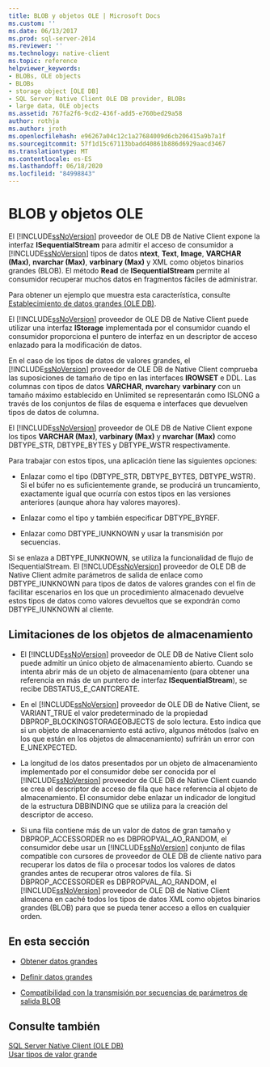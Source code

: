 ```yaml
---
title: BLOB y objetos OLE | Microsoft Docs
ms.custom: ''
ms.date: 06/13/2017
ms.prod: sql-server-2014
ms.reviewer: ''
ms.technology: native-client
ms.topic: reference
helpviewer_keywords:
- BLOBs, OLE objects
- BLOBs
- storage object [OLE DB]
- SQL Server Native Client OLE DB provider, BLOBs
- large data, OLE objects
ms.assetid: 767fa2f6-9cd2-436f-add5-e760bed29a58
author: rothja
ms.author: jroth
ms.openlocfilehash: e96267a04c12c1a27684009d6cb206415a9b7a1f
ms.sourcegitcommit: 57f1d15c67113bbadd40861b886d6929aacd3467
ms.translationtype: MT
ms.contentlocale: es-ES
ms.lasthandoff: 06/18/2020
ms.locfileid: "84998843"
---
```

# <a name="blobs-and-ole-objects"></a>BLOB y objetos OLE
  El [!INCLUDE[ssNoVersion](../../includes/ssnoversion-md.md)] proveedor de OLE DB de Native Client expone la interfaz **ISequentialStream** para admitir el acceso de consumidor a [!INCLUDE[ssNoVersion](../../includes/ssnoversion-md.md)] tipos de datos **ntext**, **Text**, **Image**, **VARCHAR (Max)**, **nvarchar (Max)**, **varbinary (Max)** y XML como objetos binarios grandes (BLOB). El método **Read** de **ISequentialStream** permite al consumidor recuperar muchos datos en fragmentos fáciles de administrar.  
  
 Para obtener un ejemplo que muestra esta característica, consulte [Establecimiento de datos grandes &#40;OLE DB&#41;](../native-client-ole-db-how-to/set-large-data-ole-db.md).  
  
 El [!INCLUDE[ssNoVersion](../../includes/ssnoversion-md.md)] proveedor de OLE DB de Native Client puede utilizar una interfaz **IStorage** implementada por el consumidor cuando el consumidor proporciona el puntero de interfaz en un descriptor de acceso enlazado para la modificación de datos.  
  
 En el caso de los tipos de datos de valores grandes, el [!INCLUDE[ssNoVersion](../../includes/ssnoversion-md.md)] proveedor de OLE DB de Native Client comprueba las suposiciones de tamaño de tipo en las interfaces **IROWSET** e DDL. Las columnas con tipos de datos **VARCHAR**, **nvarchar**y **varbinary** con un tamaño máximo establecido en Unlimited se representarán como ISLONG a través de los conjuntos de filas de esquema e interfaces que devuelven tipos de datos de columna.  
  
 El [!INCLUDE[ssNoVersion](../../includes/ssnoversion-md.md)] proveedor de OLE DB de Native Client expone los tipos **VARCHAR (Max)**, **varbinary (Max)** y **nvarchar (Max)** como DBTYPE_STR, DBTYPE_BYTES y DBTYPE_WSTR respectivamente.  
  
 Para trabajar con estos tipos, una aplicación tiene las siguientes opciones:  
  
-   Enlazar como el tipo (DBTYPE_STR, DBTYPE_BYTES, DBTYPE_WSTR). Si el búfer no es suficientemente grande, se producirá un truncamiento, exactamente igual que ocurría con estos tipos en las versiones anteriores (aunque ahora hay valores mayores).  
  
-   Enlazar como el tipo y también especificar DBTYPE_BYREF.  
  
-   Enlazar como DBTYPE_IUNKNOWN y usar la transmisión por secuencias.  
  
 Si se enlaza a DBTYPE_IUNKNOWN, se utiliza la funcionalidad de flujo de ISequentialStream. El [!INCLUDE[ssNoVersion](../../includes/ssnoversion-md.md)] proveedor de OLE DB de Native Client admite parámetros de salida de enlace como DBTYPE_IUNKNOWN para tipos de datos de valores grandes con el fin de facilitar escenarios en los que un procedimiento almacenado devuelve estos tipos de datos como valores devueltos que se expondrán como DBTYPE_IUNKNOWN al cliente.  
  
## <a name="storage-object-limitations"></a>Limitaciones de los objetos de almacenamiento  
  
-   El [!INCLUDE[ssNoVersion](../../includes/ssnoversion-md.md)] proveedor de OLE DB de Native Client solo puede admitir un único objeto de almacenamiento abierto. Cuando se intenta abrir más de un objeto de almacenamiento (para obtener una referencia en más de un puntero de interfaz **ISequentialStream**), se recibe DBSTATUS_E_CANTCREATE.  
  
-   En el [!INCLUDE[ssNoVersion](../../includes/ssnoversion-md.md)] proveedor de OLE DB de Native Client, se VARIANT_TRUE el valor predeterminado de la propiedad DBPROP_BLOCKINGSTORAGEOBJECTS de solo lectura. Esto indica que si un objeto de almacenamiento está activo, algunos métodos (salvo en los que están en los objetos de almacenamiento) sufrirán un error con E_UNEXPECTED.  
  
-   La longitud de los datos presentados por un objeto de almacenamiento implementado por el consumidor debe ser conocida por el [!INCLUDE[ssNoVersion](../../includes/ssnoversion-md.md)] proveedor de OLE DB de Native Client cuando se crea el descriptor de acceso de fila que hace referencia al objeto de almacenamiento. El consumidor debe enlazar un indicador de longitud de la estructura DBBINDING que se utiliza para la creación del descriptor de acceso.  
  
-   Si una fila contiene más de un valor de datos de gran tamaño y DBPROP_ACCESSORDER no es DBPROPVAL_AO_RANDOM, el consumidor debe usar un [!INCLUDE[ssNoVersion](../../includes/ssnoversion-md.md)] conjunto de filas compatible con cursores de proveedor de OLE DB de cliente nativo para recuperar los datos de fila o procesar todos los valores de datos grandes antes de recuperar otros valores de fila. Si DBPROP_ACCESSORDER es DBPROPVAL_AO_RANDOM, el [!INCLUDE[ssNoVersion](../../includes/ssnoversion-md.md)] proveedor de OLE DB de Native Client almacena en caché todos los tipos de datos XML como objetos binarios grandes (BLOB) para que se pueda tener acceso a ellos en cualquier orden.  
  
## <a name="in-this-section"></a>En esta sección  
  
-   [Obtener datos grandes](getting-large-data.md)  
  
-   [Definir datos grandes](setting-large-data.md)  
  
-   [Compatibilidad con la transmisión por secuencias de parámetros de salida BLOB](streaming-support-for-blob-output-parameters.md)  
  
## <a name="see-also"></a>Consulte también  
 [SQL Server Native Client &#40;OLE DB&#41;](../native-client/ole-db/sql-server-native-client-ole-db.md)   
 [Usar tipos de valor grande](../native-client/features/using-large-value-types.md)  
  
  
